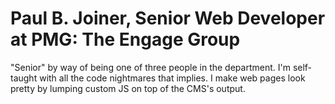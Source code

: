 # Paul B. Joiner, Senior Web Developer at PMG: The Engage Group 

"Senior" by way of being one of three people in the department. I'm self-taught with all the code nightmares that implies. I make web pages look pretty by lumping custom JS on top of the CMS's output.
